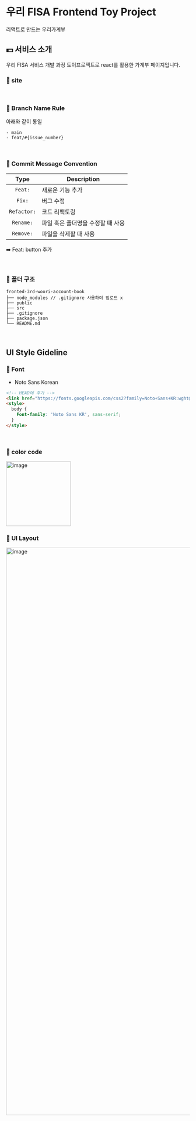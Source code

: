 # 우리 FISA Frontend Toy Project
리액트로 만드는 우리가계부

## 💵 서비스 소개
우리 FISA 서비스 개발 과정 토이프로젝트로 react를 활용한 가계부 페이지입니다.

### 📍 site


</br>

### 📍 Branch Name Rule
아래와 같이 통일
```
- main
- feat/#{issue_number}
```

</br>

### 📍 Commit Message Convention

|    Type     | Description  |
|:-----------:|---|
|   `Feat:`   | 새로운 기능 추가 |
|   `Fix:`    | 버그 수정 |
| `Refactor:` | 코드 리팩토링 |
| `Rename:` | 파일 혹은 폴더명을 수정할 때 사용|
| `Remove:` | 파일을 삭제할 때 사용 |

➡️ Feat: button 추가

</br>

### 📍 폴더 구조
```
fronted-3rd-woori-account-book
├── node_modules // .gitignore 사용하여 업로드 x
├── public
├── src
├── .gitignore
├── package.json
└── README.md
```

</br>

## UI Style Gideline

### 📍 Font
- Noto Sans Korean
```html
<!-- HEAD에 추가 -->
<link href="https://fonts.googleapis.com/css2?family=Noto+Sans+KR:wght@400;700&display=swap" rel="stylesheet">
<style>
  body {
    Font-family: 'Noto Sans KR', sans-serif;
  }
</style>
```

</br>

### 📍 color code
<img width="177" alt="image" src="https://github.com/user-attachments/assets/2bab3c26-9e37-44af-b59b-a8a4e5a13e20" />


### 📍 UI Layout
<img width="1552" alt="image" src="https://github.com/user-attachments/assets/46e92191-8ccb-466c-b4c9-98a3d5c9a3f3" />
